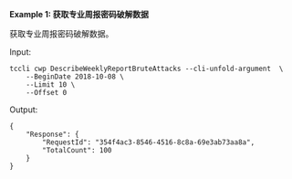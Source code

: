 **Example 1: 获取专业周报密码破解数据**

获取专业周报密码破解数据。

Input: 

```
tccli cwp DescribeWeeklyReportBruteAttacks --cli-unfold-argument  \
    --BeginDate 2018-10-08 \
    --Limit 10 \
    --Offset 0
```

Output: 
```
{
    "Response": {
        "RequestId": "354f4ac3-8546-4516-8c8a-69e3ab73aa8a",
        "TotalCount": 100
    }
}
```

